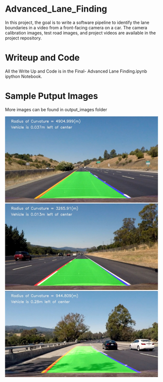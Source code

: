 # Advanced_Lane_Finding
In this project, the goal is to write a software pipeline to identify the lane boundaries in a video from a front-facing camera on a car. The camera calibration images, test road images, and project videos are available in the project repository.

[//]: # (Image References)

[image1]: ./output_images/tracked_0.jpg
[image2]: ./output_images/tracked_1.jpg
[image3]: ./output_images/tracked_5.jpg

# Writeup and Code
All the Write Up and Code is in the Final- Advanced Lane Finding.ipynb ipython Notebook. 

# Sample Putput Images
More images can be found in output_images folder

![alt text][image1]
![alt text][image2]
![alt text][image3]

